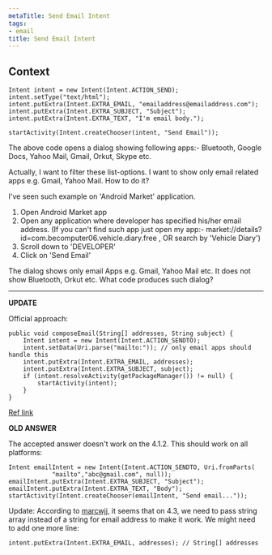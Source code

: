 ```yaml
---
metaTitle: Send Email Intent
tags:
- email
title: Send Email Intent
---
```


## Context


```
Intent intent = new Intent(Intent.ACTION_SEND);
intent.setType("text/html");
intent.putExtra(Intent.EXTRA_EMAIL, "emailaddress@emailaddress.com");
intent.putExtra(Intent.EXTRA_SUBJECT, "Subject");
intent.putExtra(Intent.EXTRA_TEXT, "I'm email body.");

startActivity(Intent.createChooser(intent, "Send Email"));

```

The above code opens a dialog showing following apps:- Bluetooth, Google Docs, Yahoo Mail, Gmail, Orkut, Skype etc.


Actually, I want to filter these list-options. I want to show only email related apps e.g. Gmail, Yahoo Mail. How to do it?


I've seen such example on 'Android Market' application. 


1. Open Android Market app
2. Open any application where developer has specified his/her email address. (If you can't find such app just open my app:- market://details?id=com.becomputer06.vehicle.diary.free , OR search by 'Vehicle Diary')
3. Scroll down to 'DEVELOPER'
4. Click on 'Send Email'


The dialog shows only email Apps e.g. Gmail, Yahoo Mail etc. It does not show Bluetooth, Orkut etc. What code produces such dialog?



---

**UPDATE**


Official approach:



```
public void composeEmail(String[] addresses, String subject) {
    Intent intent = new Intent(Intent.ACTION_SENDTO);
    intent.setData(Uri.parse("mailto:")); // only email apps should handle this
    intent.putExtra(Intent.EXTRA_EMAIL, addresses);
    intent.putExtra(Intent.EXTRA_SUBJECT, subject);
    if (intent.resolveActivity(getPackageManager()) != null) {
        startActivity(intent);
    }
}

```

[Ref link](https://developer.android.com/guide/components/intents-common.html#Email)


**OLD ANSWER**


The accepted answer doesn't work on the 4.1.2. This should work on all platforms:



```
Intent emailIntent = new Intent(Intent.ACTION_SENDTO, Uri.fromParts(
            "mailto","abc@gmail.com", null));
emailIntent.putExtra(Intent.EXTRA_SUBJECT, "Subject");
emailIntent.putExtra(Intent.EXTRA_TEXT, "Body");
startActivity(Intent.createChooser(emailIntent, "Send email..."));

```

Update: According to [marcwjj](https://stackoverflow.com/users/1446995/marcwjj), it seems that on 4.3, we need to pass string array instead of a string for email address to make it work. We might need to add one more line:



```
intent.putExtra(Intent.EXTRA_EMAIL, addresses); // String[] addresses

```
